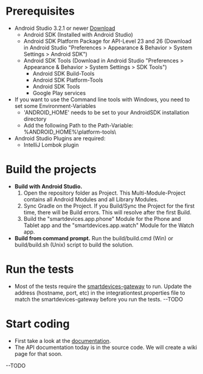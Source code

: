 # Prerequisites
* Android Studio 3.2.1 or newer [Download](https://developer.android.com/studio/#downloads)
    * Android SDK (Installed with Android Studio)
    * Android SDK Platform Package for API-Level 23 and 26 (Download in Android Studio "Preferences > Appearance & Behavior > System Settings > Android SDK")
    * Android SDK Tools (Download in Android Studio "Preferences > Appearance & Behavior > System Settings > SDK Tools")
        * Android SDK Build-Tools
        * Android SDK Platform-Tools
        * Android SDK Tools
        * Google Play services
* If you want to use the Command line tools with Windows, you need to set some Environment-Variables
  * 'ANDROID_HOME' needs to be set to your AndroidSDK installation directory
  * Add the following Path to the Path-Variable: %ANDROID_HOME%\platform-tools\
* Android Studio Plugins are required:
    * IntelliJ Lombok plugin

# Build the projects
* **Build with Android Studio.** 
   1. Open the repository folder as Project. This Multi-Module-Project contains all Android Modules and all Library Modules.
   2. Sync Gradle on the Project. If you Build/Sync the Project for the first time, there will be Build errors. This will resolve after the first Build.
   3. Build the "smartdevices.app.phone" Module for the Phone and Tablet app and the "smartdevices.app.watch" Module for the Watch app.
* **Build from command prompt.** Run the build/build.cmd (Win) or build/build.sh (Unix) script to build the solution.

# Run the tests
* Most of the tests require the [smartdevices-gateway](../../smartdevices-gateway/README.md) to run. Update the address (hostname, port, etc) in the integrationtest.properties file to match the smartdevices-gateway before you run the tests.
--TODO

# Start coding
* First take a look at the [documentation](documentation.md). 
* The API documentation today is in the source code. We will create a wiki page for that soon.

--TODO
